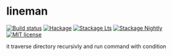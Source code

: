 # lineman

[![Build status](https://img.shields.io/travis/metaxis/lineman.svg?logo=travis)](https://travis-ci.com/metaxis/lineman)
[![Hackage](https://img.shields.io/hackage/v/lineman.svg?logo=haskell)](https://hackage.haskell.org/package/lineman)
[![Stackage Lts](http://stackage.org/package/lineman/badge/lts)](http://stackage.org/lts/package/lineman)
[![Stackage Nightly](http://stackage.org/package/lineman/badge/nightly)](http://stackage.org/nightly/package/lineman)
[![MIT license](https://img.shields.io/badge/license-MIT-blue.svg)](LICENSE)

it traverse directory recursivly and run command with condition
